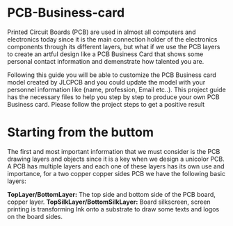 # PCB-Business-card
Printed Circuit Boards (PCB) are used in almost all computers and electronics today since it is the main connection holder of the electronics components through its different layers, but what if we use the PCB layers to create an artful design like a PCB Business Card that shows some personal contact information and demenstrate how talented you are.

Following this guide you will be able to customize the PCB Business card model created by JLCPCB and you could update the model with your personnel information like (name, profession, Email etc..). This project guide has the necessary files to help you step by step to produce your own PCB Business card. Please follow the project steps to get a positive result

# Starting from the buttom
The first and most important information that we must consider is the PCB drawing layers and objects since it is a key when we design a unicolor PCB.
A PCB has multiple layers and each one of these layers has its own use and importance, for a two copper copper sides PCB we have the following basic layers:

**TopLayer/BottomLayer:** The top side and bottom side of the PCB board, copper layer.
**TopSilkLayer/BottomSilkLayer:** Board silkscreen, screen printing is transforming Ink onto a substrate to draw some texts and logos on the board sides.
